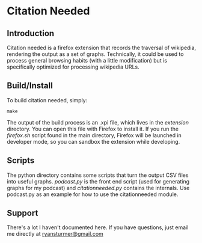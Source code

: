 Citation Needed
===============

Introduction
------------
Citation needed is a firefox extension that records the traversal of wikipedia, rendering the output as a set of graphs.  Technically, it could be used to process general browsing habits (with a little modification) but is specifically optimized for processing wikipedia URLs.

Build/Install
-------------
To build citation needed, simply:

    make

The output of the build process is an .xpi file, which lives in the *extension* directory.  You can open this file with Firefox to install it.  If you run the *firefox.sh* script found in the main directory, Firefox will be launched in developer mode, so you can sandbox the extension while developing.

Scripts
-------
The python directory contains some scripts that turn the output CSV files into useful graphs.  *podcast.py* is the front end script (used for generating graphs for my podcast) and *citationneeded.py* contains the internals.  Use podcast.py as an example for how to use the citationneeded module.

Support
-------
There's a lot I haven't documented here.  If you have questions, just email me directly at <ryansturmer@gmail.com>


